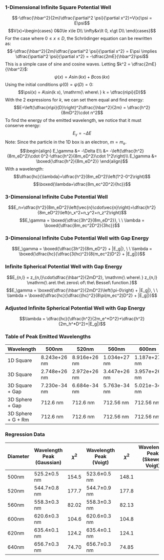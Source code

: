 ### 1-Dimensional Infinite Square Potential Well
$$-\dfrac{\hbar^2}{2m}\dfrac{\partial^2 \psi}{\partial x^2}+V(x)\psi = E\psi$$
$$V(x)=\begin{cases}
0&0\le x\le D\\
\infty&x\lt 0, x\gt D\\
\end{cases}$$
For the case where $0\le x\le D$, the Schrödinger equation can be rewritten as:
$$-\dfrac{\hbar^2}{2m}\dfrac{\partial^2 \psi}{\partial x^2} = E\psi \implies 
\dfrac{\partial^2 \psi}{\partial x^2} = -\dfrac{2mE}{\hbar^2}\psi$$
This is a simple case of sine and cosine waves. Letting $k^2 = \dfrac{2mE}{\hbar^2}$:
$$\psi(x) = A\sin(k x)+B\cos(k x)$$
Using the initial conditions $\psi(0)=\psi(D)=0$:
$$\psi(x) = A\sin(k x), \mathrm{\ where\ } k = \dfrac{n\pi}{D}$$
With the 2 expressions for $k$, we can set them equal and find energy:
$$E=\left(\dfrac{n\pi}{D}\right)^2\dfrac{\hbar^2}{2m} = \dfrac{h^2}{8mD^2}\cdot n^2$$
To find the energy of the emitted wavelength, we notice that it must conserve energy:
$$E_\gamma = -\Delta E$$
Note: Since the particle in the 1D box is an electron, $m = m_e$.
$$\begin{align}
E_\gamma &= -\Delta E\\
&= -\left(\dfrac{h^2}{8m_eD^2}\cdot 0^2-\dfrac{h^2}{8m_eD^2}\cdot 1^2\right)\\
E_\gamma &= \boxed{\dfrac{h^2}{8m_eD^2}}
\end{align}$$
With a wavelength:
$$\dfrac{hc}{\lambda}=\dfrac{h^2}{8m_eD^2}\left(1^2-0^2\right)$$
$$\boxed{\lambda=\dfrac{8m_ec^2D^2}{hc}}$$
### 3-Dimensional Infinite Cube Potential Well
$$E_n=\dfrac{h^2}{8m_eD^2}\left(\vec{n}\cdot\vec{n}\right)=\dfrac{h^2}{8m_eD^2}\left(n_x^2+n_y^2+n_z^2\right)$$
$$E_\gamma = \boxed{\dfrac{3h^2}{8m_eD^2}}, \ \ \lambda = \boxed{\dfrac{8m_ec^2D^2}{3hc}}$$

### 3-Dimensional Infinite Cube Potential Well with Gap Energy
$$E_\gamma = \boxed{\dfrac{3h^2}{8m_eD^2} + |E_g|}, \ \ \lambda = \boxed{\dfrac{hc}{\dfrac{3(hc)^2}{8(m_ec^2)D^2} + |E_g|}}$$

### Infinite Spherical Potential Well with Gap Energy
$$E_{n,l} = z_{n,l}\cdot\dfrac{\hbar^2}{2mD^2}, \mathrm{\ where\ } z_{n,l} \mathrm{\ are\ the\ zeros\ of\ the\ Bessel\ function.}$$
$$E_\gamma = \boxed{\dfrac{\hbar^2}{2mD^2}\left(\pi-0\right) + |E_g|}, \ \ \lambda = \boxed{\dfrac{hc}{\dfrac{(hc)^2}{8\pi(m_ec^2)D^2} + |E_g|}}$$

### Adjusted Infinite Spherical Potential Well with Gap Energy
$$\lambda = \dfrac{hc}{\dfrac{h^2}{2m_e^*D^2}+\dfrac{h^2}{2m_h^*D^2}+|E_g|}$$


### Table of Peak Emitted Wavelengths
| Wavelength | $500\mathrm{nm}$ | $520\mathrm{nm}$ | $560\mathrm{nm}$ | $600\mathrm{nm}$ | $620\mathrm{nm}$ | $640\mathrm{nm}$ |
| ---- | ---- | ---- | ---- | ---- | ---- | ---- |
| 1D Square | 8.243e+26 nm | 8.916e+26 nm | 1.034e+27 nm | 1.187e+27 nm | 1.267e+27 nm | 1.351e+27 nm |
| 3D Square | 2.748e+26 nm | 2.972e+26 nm | 3.447e+26 nm | 3.957e+26 nm | 4.228e+26 nm | 4.502e+26 nm |
| 3D Square + Gap | 7.230e-34 nm | 6.684e-34 nm | 5.763e-34 nm | 5.021e-34 nm | 4.702e-34 nm | 4.413e-34 nm |
| 3D Sphere + Gap | 712.6 nm | 712.6 nm | 712.56 nm | 712.56 nm | 712.56 nm | 712.56 nm |
| 3D Sphere + G + Rm | 712.6 nm | 712.6 nm | 712.56 nm | 712.56 nm | 712.56 nm | 712.56 nm |


### Regression Data
| Diameter | Wavelength Peak<br>(Gaussian) | $\chi^2$ | Wavelength Peak<br>(Voigt) | $\chi^2$ | Wavelength Peak<br>(Skewed Voigt) | $\chi^2$ |
| ---- | ---- | ---- | ---- | ---- | ---- | ---- |
| 500nm | 525.2±0.5 nm | 154.5 | 523.6±0.5 nm | 148.1 |  |  |
| 520nm | 544.7±0.8 nm | 177.7 | 544.7±0.9 nm | 177.8 |  |  |
| 560nm | 558.3±0.3 nm | 82.02 | 558.3±0.3 nm | 82.13 |  |  |
| 600nm | 620.6±0.3 nm | 104.6 | 620.6±0.3 nm | 104.8 |  |  |
| 620nm | 635.4±0.1 nm | 124.2 | 635.4±0.1 nm | 124.1 |  |  |
| 640nm | 656.7±0.3 nm | 74.70 | 656.7±0.3 nm | 74.85 |  |  |
